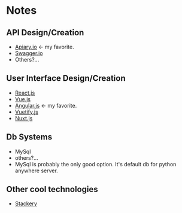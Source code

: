 # Notes

## API Design/Creation
- [Apiary.io](https://apiary.io/) <- my favorite.
- [Swagger.io](https://swagger.io/)
- Others?...
## User Interface Design/Creation
- [React.js](https://reactjs.org/)
- [Vue.js](https://vuejs.org/)
- [Angular.js](https://angular.io/) <- my favorite.
- [Vuetify.js](https://demos.creative-tim.com/vuetify-material-dashboard/#/dashboard?ref=vuetifyjs.com)
- [Nuxt.js](https://nuxtjs.org/)
## Db Systems
- MySql
- others?...
- MySql is probably the only good option.  It's default db for python anywhere server.
## Other cool technologies
- [Stackery](https://www.stackery.io/)
